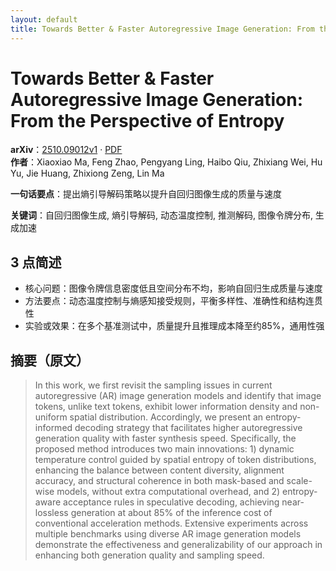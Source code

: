 ```yaml
---
layout: default
title: Towards Better & Faster Autoregressive Image Generation: From the Perspective of Entropy
---
```


# Towards Better & Faster Autoregressive Image Generation: From the Perspective of Entropy
**arXiv**：[2510.09012v1](https://arxiv.org/abs/2510.09012) · [PDF](https://arxiv.org/pdf/2510.09012.pdf)  
**作者**：Xiaoxiao Ma, Feng Zhao, Pengyang Ling, Haibo Qiu, Zhixiang Wei, Hu Yu, Jie Huang, Zhixiong Zeng, Lin Ma  

**一句话要点**：提出熵引导解码策略以提升自回归图像生成的质量与速度

**关键词**：自回归图像生成, 熵引导解码, 动态温度控制, 推测解码, 图像令牌分布, 生成加速

## 3 点简述
- 核心问题：图像令牌信息密度低且空间分布不均，影响自回归生成质量与速度
- 方法要点：动态温度控制与熵感知接受规则，平衡多样性、准确性和结构连贯性
- 实验或效果：在多个基准测试中，质量提升且推理成本降至约85%，通用性强

## 摘要（原文）

> In this work, we first revisit the sampling issues in current autoregressive
> (AR) image generation models and identify that image tokens, unlike text
> tokens, exhibit lower information density and non-uniform spatial distribution.
> Accordingly, we present an entropy-informed decoding strategy that facilitates
> higher autoregressive generation quality with faster synthesis speed.
> Specifically, the proposed method introduces two main innovations: 1) dynamic
> temperature control guided by spatial entropy of token distributions, enhancing
> the balance between content diversity, alignment accuracy, and structural
> coherence in both mask-based and scale-wise models, without extra computational
> overhead, and 2) entropy-aware acceptance rules in speculative decoding,
> achieving near-lossless generation at about 85\% of the inference cost of
> conventional acceleration methods. Extensive experiments across multiple
> benchmarks using diverse AR image generation models demonstrate the
> effectiveness and generalizability of our approach in enhancing both generation
> quality and sampling speed.

